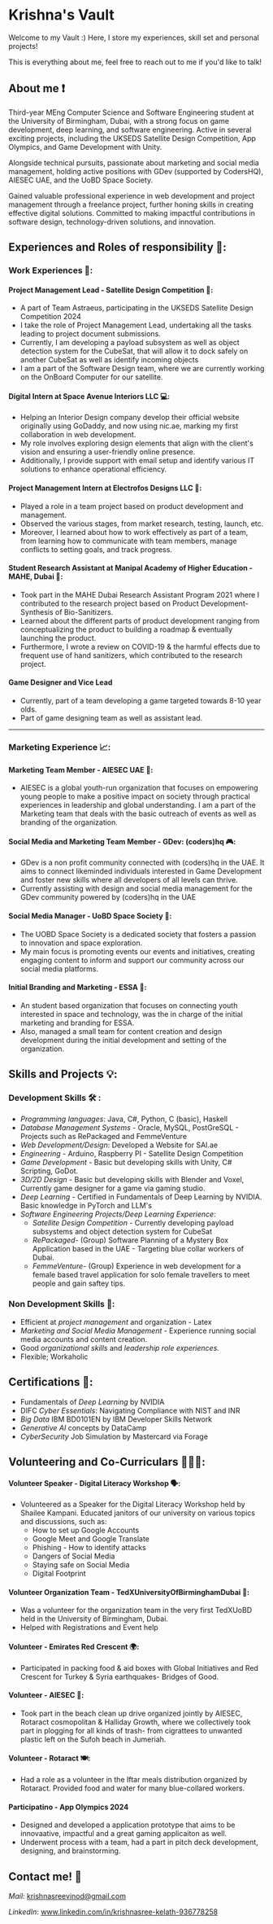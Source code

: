 # Krishna's Vault
Welcome to my Vault :) Here, I store my experiences, skill set and personal projects! 

This is everything about me, feel free to reach out to me if you'd like to talk! 


## About me ❗
Third-year MEng Computer Science and Software Engineering student at the University of Birmingham, Dubai, with a strong focus on game development, deep learning, and software engineering. Active in several exciting projects, including the UKSEDS Satellite Design Competition, App Olympics, and Game Development with Unity.

Alongside technical pursuits, passionate about marketing and social media management, holding active positions with GDev (supported by CodersHQ), AIESEC UAE, and the UoBD Space Society.

Gained valuable professional experience in web development and project management through a freelance project, further honing skills in creating effective digital solutions. Committed to making impactful contributions in software design, technology-driven solutions, and innovation.

## Experiences and Roles of responsibility 🫡: 
### Work Experiences 💼:

#### Project Management Lead - Satellite Design Competition 🚀:
- A part of Team Astraeus, participating in the UKSEDS Satellite Design Competition 2024
- I take the role of Project Management Lead, undertaking all the tasks leading to project document submissions.
- Currently, I am developing a payload subsystem as well as object detection system for the CubeSat, that will allow it to dock safely on another CubeSat as well as identify incoming objects
- I am a part of the Software Design team, where we are currently working on the OnBoard Computer for our satellite.

#### Digital Intern at Space Avenue Interiors LLC 💻:
- Helping an Interior Design company develop their official website originally using GoDaddy, and now using nic.ae, marking my first collaboration in web development.
- My role involves exploring design elements that align with the client's vision and ensuring a user-friendly online presence.
- Additionally, I provide support with email setup and identify various IT solutions to enhance operational efficiency.

#### Project Management Intern at Electrofos Designs LLC 📝:
- Played a role in a team project based on product development and management.
- Observed the various stages, from market research, testing, launch, etc.
- Moreover, I learned about how to work effectively as part of a team, from learning how to communicate with team members, manage conflicts to setting goals, and track progress. 

#### Student Research Assistant at Manipal Academy of Higher Education - MAHE, Dubai 🔬:
- Took part in the MAHE Dubai Research Assistant Program 2021 where I contributed to the research project based on Product Development- Synthesis of Bio-Sanitizers.
- Learned about the different parts of product development ranging from conceptualizing the product to building a roadmap & eventually launching the product.
- Furthermore, I wrote a review on COVID-19 & the harmful effects due to frequent use of hand sanitizers, which contributed to the research project.

#### Game Designer and Vice Lead
- Currently, part of a team developing a game targeted towards 8-10 year olds.
- Part of game designing team as well as assistant lead.
__________
### Marketing Experience 📈:

#### Marketing Team Member - AIESEC UAE 📣:
- AIESEC is a global youth-run organization that focuses on empowering young people to make a positive impact on society through practical experiences in leadership and global understanding. I am a part of the Marketing team that deals with the basic outreach of events as well as branding of the organization.
#### Social Media and Marketing Team Member - GDev: (coders)hq 🎮:
- GDev is a non profit community connected with (coders)hq in the UAE. It aims to connect likeminded individuals interested in Game Development and foster new skills where all developers of all levels can thrive.
- Currently assisting with design and social media management for the GDev community powered by (coders)hq in the UAE
#### Social Media Manager - UoBD Space Society 📱:
- The UOBD Space Society is a dedicated society that fosters a passion to innovation and space exploration.
- My main focus is promoting events our events and initiatives, creating engaging content to inform and support our community across our social media platforms.

#### Initial Branding and Marketing - ESSA 🌙:
- An student based organization that focuses on connecting youth interested in space and technology, was the in charge of the initial marketing and branding for ESSA.
- Also, managed a small team for content creation and design development during the initial development and setting of the organization.


## Skills and Projects 💡:

### Development Skills 🛠️ :
- *Programming languages*: Java, C#, Python, C (basic), Haskell
- *Database Management Systems* - Oracle, MySQL, PostGreSQL - Projects such as RePackaged and FemmeVenture
- *Web Development/Design*: Developed a Website for SAI.ae
- *Engineering* - Arduino, Raspberry PI - Satellite Design Competition
- *Game Development* - Basic but developing skills with Unity, C# Scripting, GoDot.
- *3D/2D Design* - Basic but developing skills with Blender and Voxel, Currently game designer for a game via gaming studio.
- *Deep Learning* - Certified in Fundamentals of Deep Learning by NVIDIA. Basic knowledge in PyTorch and LLM's 
- *Software Engineering Projects/Deep Learning Experience*:
  - *Satellite Design Competition* - Currently developing payload subsystems and object detection system for CubeSat
  - *RePackaged*- (Group) Software Planning of a Mystery Box Application based in the UAE - Targeting blue collar workers of Dubai.
  - *FemmeVenture*- (Group) Experience in web development for a female based travel application for solo female travellers to meet people and gain saftey tips.

### Non Development Skills 🤝:
- Efficient at *project management* and organization - Latex
- *Marketing and Social Media Management* - Experience running social media accounts and content creation.
- Good *organizational skills* and *leadership role experiences.*
- Flexible; Workaholic

## Certifications 🏅:
- Fundamentals of *Deep Learning* by NVIDIA
- DIFC *Cyber Essentials*: Navigating Compliance with NIST and INR
- *Big Data* IBM BD0101EN by IBM Developer Skills Network
- *Generative AI* concepts by DataCamp
- *CyberSecurity* Job Simulation by Mastercard via Forage

## Volunteering and Co-Curriculars 🧑‍🤝‍🧑:

#### Volunteer Speaker - Digital Literacy Workshop 🗣️:
- Volunteered as a Speaker for the Digital Literacy Workshop held by Shailee Kampani. Educated janitors of our university on various topics and discussions, such as:
  - How to set up Google Accounts
  - Google Meet and Google Translate
  - Phishing - How to identify attacks
  - Dangers of Social Media 
  - Staying safe on Social Media
  - Digital Footprint
 

#### Volunteer Organization Team - TedXUniversityOfBirminghamDubai 🎤:
- Was a volunteer for the organization team in the very first TedXUoBD held in the University of Birmingham, Dubai.
- Helped with Registrations and Event help

#### Volunteer - Emirates Red Crescent 🌍:
- Participated in packing food & aid boxes with Global Initiatives and Red Crescent for Turkey & Syria earthquakes- Bridges of Good.

#### Volunteer - AIESEC 🌊:
- Took part in the beach clean up drive organized jointly by AIESEC, Rotaract cosmopolitan & Halliday Growth, where we collectively took part in plogging for all kinds of trash- from cigrattees to unwanted plastic left on the Sufoh beach in Jumeriah.

#### Volunteer - Rotaract 🍽️:
- Had a role as a volunteer in the Iftar meals distribution organized by Rotaract. Provided food and water for many blue-collared workers.

#### Participatino - App Olympics 2024
- Designed and developed a application prototype that aims to be innovaative, impactful and a great gaming applicaiton as well.
- Underwent process with a team, had a part in pitch deck development, designing, and brainstorming.
  
## Contact me! 🔗

*Mail:* krishnasreevinod@gmail.com


*LinkedIn*: www.linkedin.com/in/krishnasree-kelath-936778258

